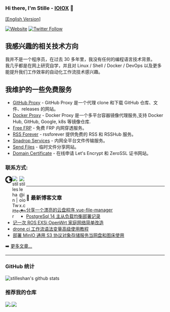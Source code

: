 ### Hi there, I'm Stille - [IOIOX][website] 👋 
[[English Version]](README.en.md)

[![Website](https://img.shields.io/website?label=www.ioiox.com&style=for-the-badge&url=https%3A%2F%2Fwww.ioiox.com)](https://www.ioiox.com)
[![Twitter Follow](https://img.shields.io/twitter/follow/stilleshan?color=1DA1F2&logo=twitter&style=for-the-badge)](https://twitter.com/intent/follow?original_referer=https%3A%2F%2Fgithub.com%2Fstilleshan&screen_name=stilleshan)

## 我感兴趣的相关技术方向
我并不是一个程序员，在过去 30 多年里，我没有任何的编程语言技术背景。  
我几乎都是在网上研究自学，并且对 Linux / Shell / Docker / DevOps 以及更多能提升我们工作效率的自动化工作流技术感兴趣。

## 我维护的一些免费服务 
- [GitHub Proxy](https://ghproxy.com) - GitHub Proxy 是一个代理 clone 和下载 GitHub 仓库、文件、releases 的网站。
- [Docker Proxy](https://dockerproxy.com) - Docker Proxy 是一个多平台容器镜像代理服务,支持 Docker Hub, GitHub, Google, k8s 等镜像仓库.
- [Free FRP](https://freefrp.net) - 免费 FRP 内网穿透服务。
- [RSS Forever](https://rssforever.com) - rssforever 提供免费的 RSS 和 RSSHub 服务。
- [Snadrop Services](https://drop.ioiox.com) - 内网全平台文件传输服务。
- [Send Files](https://send.ioiox.com) - 临时文件分享网站。
- [Domain Certificate](https://ssl.ioiox.com) - 在线申请 Let's Encrypt 和 ZeroSSL 证书网站。

### 联系方式:

[<img align="left" alt="www.ioiox.com" width="22px" src="https://raw.githubusercontent.com/iconic/open-iconic/master/svg/globe.svg" />][website]
[<img align="left" alt="stilleshan | Twitter" width="22px" src="https://cdn.jsdelivr.net/npm/simple-icons@v3/icons/twitter.svg" />][twitter]
[<img align="left" alt="stille@ioiox.com" width="22px" src="https://cdn.jsdelivr.net/npm/simple-icons@v3/icons/gmail.svg" />][Email]

<br />

---

### 📕 最新博客文章

<!-- BLOG-POST-LIST:START -->
- [分享一个漂亮的云盘程序 vue-file-manager](https://www.ioiox.com/archives/155.html)
- [PostgreSql 14 主从负载均衡部署记录](https://www.ioiox.com/archives/154.html)
- [记一次 ROS EXSi OpenWrt 家庭网络简单改造](https://www.ioiox.com/archives/153.html)
- [drone ci 工作流语法变量高级使用教程](https://www.ioiox.com/archives/152.html)
- [部署 MinIO 通用 S3 协议对象存储服务当网盘和图床使用](https://www.ioiox.com/archives/151.html)
<!-- BLOG-POST-LIST:END -->

➡️ [更多文章...](https://www.ioiox.com)

---

### GitHub 统计

<img align="center" src="https://github-readme-stats.vercel.app/api?username=stilleshan&show_icons=true&include_all_commits=true&theme=default&count_private=true" alt="stilleshan's github stats" /></a>

### 推荐我的仓库
<a href="https://github.com/stilleshan/dockerfiles">
  <img align="center" src="https://github-readme-stats.vercel.app/api/pin/?username=stilleshan&repo=dockerfiles&theme=default" />
</a>
<a href="https://github.com/stilleshan/rssforever">
  <img align="center" src="https://github-readme-stats.vercel.app/api/pin/?username=stilleshan&repo=rssforever&theme=default" />
</a>


[website]: https://www.ioiox.com
[twitter]: https://twitter.com/stilleshan
[Email]: mailto:stille@ioiox.com

